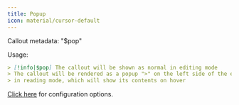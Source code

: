 ```yaml
---
title: Popup
icon: material/cursor-default
---
```


Callout metadata: "$pop"

Usage:

```md
> [!info|$pop] The callout will be shown as normal in editing mode
> The callout will be rendered as a popup ">" on the left side of the editor 
> in reading mode, which will show its contents on hover
```

[Click here](../Style-Settings/Editor/Callouts/index.md#popup-callout)
for configuration options.

